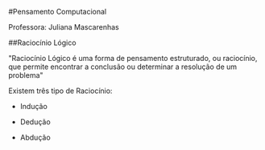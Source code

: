 #Pensamento Computacional

Professora: Juliana Mascarenhas

##Raciocínio Lógico

"Raciocínio Lógico é uma forma de pensamento estruturado, ou raciocínio, que permite encontrar a conclusão ou determinar a resolução de um problema" 

Existem três tipo de Raciocínio:

- Indução

- Dedução

- Abdução



## 

